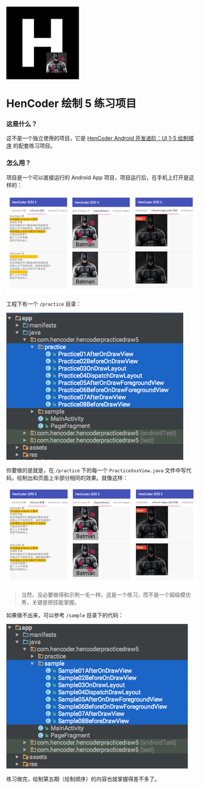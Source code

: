 ![](images/icon.png)

HenCoder 绘制 5 练习项目
===

### 这是什么？

这不是一个独立使用的项目，它是 [HenCoder Android 开发进阶：UI 1-5 绘制顺序](http://hencoder.com/ui-1-5) 的配套练习项目。

### 怎么用？

项目是一个可以直接运行的 Android App 项目，项目运行后，在手机上打开是这样的：

![](images/preview.png)

工程下有一个 `/practice` 目录：

![](images/project_practice.png)

你要做的是就是，在 `/practice` 下的每一个 `PracticeXxxView.java` 文件中写代码，绘制出和页面上半部分相同的效果。就像这样：

![](images/preview_after.png)

> 当然，没必要做得和示例一毛一样。这是一个练习，而不是一个超级模仿秀，关键是把技能掌握。

如果做不出来，可以参考 `/sample` 目录下的代码：

![](images/project_sample.png)

练习做完，绘制第五期（绘制顺序）的内容也就掌握得差不多了。